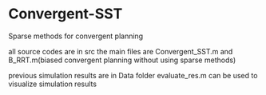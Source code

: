 # Convergent-SST

Sparse methods for convergent planning

all source codes are in src
the main files are Convergent_SST.m and B_RRT.m(biased convergent planning without using sparse methods)

previous simulation results are in Data folder
evaluate_res.m can be used to visualize simulation results